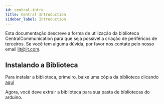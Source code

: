 ```yaml
---
id: central-intro
title: Central Introduction
sidebar_label: Introduction
---
```


Esta documentação descreve a forma de utilização da biblioteca CentralCommunication para que seja possível a criação de periféricos de terceiros. Se você tem alguma dúvida, por favor nos contate pelo nosso email [lit@lit.com](mailto:lit@lit.com).

## Instalando a Biblioteca

Para instalar a biblioteca, primeiro, baixe uma cópia da biblioteca clicando [aqui](https://github.com/lit-ifrn/CentralCommunication)

Agora, você deve extrair a biblioteca para sua pasta de bibliotecas do arduino.

